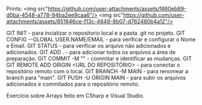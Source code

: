 Prints:
<img  src"https://github.com/user-attachments/assets/f460eb89-d0ba-4548-a778-94ba2ee9caa6"/>
<img src"https://github.com/user-attachments/assets/851646ce-f13c-4648-8b07-d762480b4a12"/>

GIT INIT - para incializar o repositorio local e a pasta .git no projeto.
GIT CONFIG --GLOBAL USER.NAME/EMAIL - para verificar e configurar o Nome e Email.
GIT STATUS - para verificar os arquivo não adicionados e adicionados.
GIT ADD . - para adicionar todos os arquivos a área de preparação.
GIT COMMIT -M "<MENSAGE>" - commitar e identificar as mudanças.
GIT GIT REMOTE ADD ORIGIN <URL DO REPOSITÓRIO> - para conectar o repositório remoto com o local.
GIT BRANCH -M MAIN - para renomear a branch para "main".
GIT PUSH -U ORIGIN MAIN - para subir os arquivos adicionados e commitados para o repositório remoto.

Exercício sobre Arrays feito em CSharp e Visual Studio.

